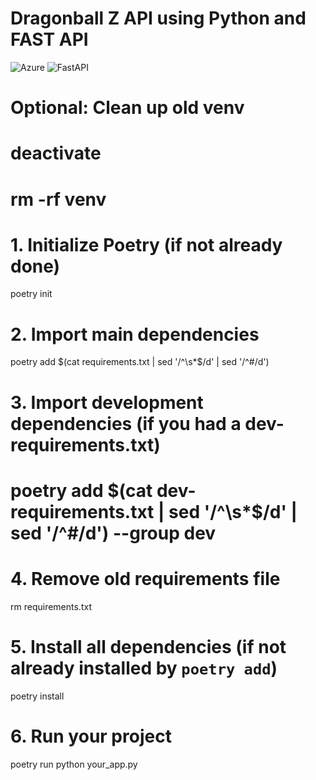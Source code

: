 # Dragonball Z API using Python and FAST API

![Azure](https://img.shields.io/badge/azure-%230072C6.svg?style=for-the-badge&logo=microsoftazure&logoColor=white)
![FastAPI](https://img.shields.io/badge/FastAPI-005571?style=for-the-badge&logo=fastapi)

# Optional: Clean up old venv
# deactivate
# rm -rf venv

# 1. Initialize Poetry (if not already done)
poetry init

# 2. Import main dependencies
poetry add $(cat requirements.txt | sed '/^\s*$/d' | sed '/^#/d')

# 3. Import development dependencies (if you had a dev-requirements.txt)
# poetry add $(cat dev-requirements.txt | sed '/^\s*$/d' | sed '/^#/d') --group dev

# 4. Remove old requirements file
rm requirements.txt

# 5. Install all dependencies (if not already installed by `poetry add`)
poetry install

# 6. Run your project
poetry run python your_app.py

